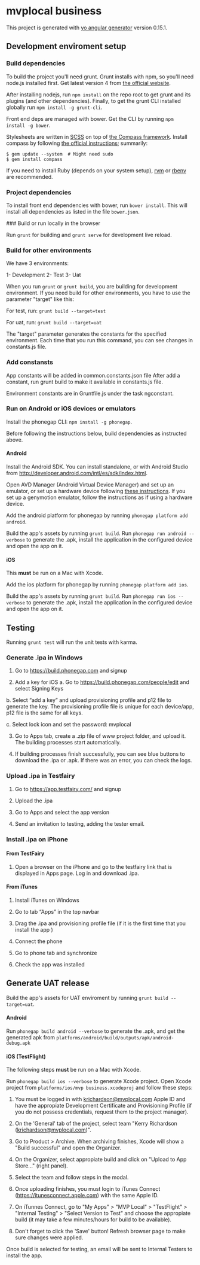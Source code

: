 # mvplocal business

This project is generated with [yo angular generator](https://github.com/yeoman/generator-angular)
version 0.15.1.

## Development enviroment setup

### Build dependencies

To build the project you'll need grunt. Grunt installs with npm, so you'll need node.js installed first. Get latest version 4 from [the official website](https://nodejs.org/en/).

After installing nodejs, run `npm install` on the repo root to get grunt and its plugins (and other dependencies). Finally, to get the grunt CLI installed globally run `npm install -g grunt-cli`.

Front end deps are managed with bower. Get the CLI by running `npm install -g bower`.

Stylesheets are written in [SCSS](http://sass-lang.com/) on top of [the Compass framework](http://compass-style.org/). Install compass by following [the official instructions](http://compass-style.org/install/); summarily:

```
$ gem update --system  # Might need sudo
$ gem install compass
```

If you need to install Ruby (depends on your system setup), [rvm](https://rvm.io) or [rbenv](http://rbenv.org/) are recommended.

### Project dependencies

To install front end dependencies with bower, run `bower install`. This will install all dependencies as listed in the file `bower.json`.

### Build or run locally in the browser

Run `grunt` for building and `grunt serve` for development live reload.

### Build for other environments

We have 3 environments:

1- Development
2- Test
3- Uat

When you run `grunt` or `grunt build`, you are building for development environment.
If you need build for other environments, you have to use the parameter "target" like this:

For test, run:
`grunt build --target=test`

For uat, run:
`grunt build --target=uat`

The "target" parameter generates the constants for the specified environment.
Each time that you run this command, you can see changes in constants.js file.



### Add constansts

App constants will be added in common.constants.json file
After add a constant, run grunt build to make it available in constants.js file.

Environment constants are in Gruntfile.js under the task ngconstant.


### Run on Android or iOS devices or emulators

Install the phonegap CLI: `npm install -g phonegap`.

Before following the instructions below, build dependencies as instructed above.

#### Android

Install the Android SDK. You can install standalone, or with Android Studio from http://developer.android.com/intl/es/sdk/index.html.

Open AVD Manager (Android Virtual Device Manager) and set up an emulator, or set up a hardware device following [these instructions](http://developer.android.com/intl/es/tools/device.html). If you set up a genymotion emulator, follow the instructions as if using a hardware device.

Add the android platform for phonegap by running `phonegap platform add android`.

Build the app's assets by running `grunt build`. Run `phonegap run android --verbose` to generate the .apk, install the application in the configured device and open the app on it.

#### iOS

This **must** be run on a Mac with Xcode.

Add the ios platform for phonegap by running `phonegap platform add ios`.

Build the app's assets by running `grunt build`. Run `phonegap run ios --verbose` to generate the .apk, install the application in the configured device and open the app on it.


## Testing

Running `grunt test` will run the unit tests with karma.


### Generate .ipa in Windows

1. Go to https://build.phonegap.com and signup

2. Add a key for iOS
  a. Go to https://build.phonegap.com/people/edit and select Signing Keys

  b. Select “add a key” and upload provisioning profile and p12 file to generate the key. The provisioning profile file is unique for each device/app, p12 file is the same for all keys. 

  c. Select lock icon and set the password: mvplocal

3. Go to Apps tab, create a .zip file of www project folder, and upload it. The building processes start automatically.

4. If building processes finish successfully, you can see blue buttons to download the .ipa or .apk. If there was an error, you can check the logs.

### Upload .ipa in Testfairy

1. Go to https://app.testfairy.com/ and signup

2. Upload the .ipa

3. Go to Apps and select the app version

4. Send an invitation to testing, adding the tester email.

### Install .ipa on iPhone

#### From TestFairy

1. Open a browser on the iPhone and go to the testfairy link that is displayed in Apps page. Log in and download .ipa. 

#### From iTunes

1. Install iTunes on Windows

2. Go to tab “Apps” in the top navbar

3. Drag the .ipa and provisioning profile file (if it is the first time that you install the app )

4. Connect the phone

5. Go to phone tab and synchronize

6. Check the app was installed

## Generate UAT release

Build the app's assets for UAT enviroment by running `grunt build --target=uat`.

#### Android

Run `phonegap build android --verbose` to generate the .apk, and get the generated apk from `platforms/android/build/outputs/apk/android-debug.apk`

#### iOS (TestFlight)

The following steps **must** be run on a Mac with Xcode.

Run `phonegap build ios --verbose` to generate Xcode project. Open Xcode project from `platforms/ios/mvp business.xcodeproj` and follow these steps:

1. You must be logged in with krichardson@mvplocal.com Apple ID and have the appropiate Development Certificate and Provisioning Profile (if you do not possess credentials, request them to the project manager).

2. On the 'General' tab of the project, select team "Kerry Richardson (krichardson@mvplocal.com)".

3. Go to Product > Archive. When archiving finishes, Xcode will show a "Build successful" and open the Organizer.

4. On the Organizer, select appropiate build and click on "Upload to App Store..." (right panel).

5. Select the team and follow steps in the modal.

6. Once uploading finishes, you must login to iTunes Connect (https://itunesconnect.apple.com) with the same Apple ID.

7. On iTunnes Connect, go to "My Apps" > "MVP Local" > "TestFlight" > "Internal Testing" > "Select Version to Test" and choose the appropiate build (it may take a few minutes/hours for build to be available).

8. Don't forget to click the 'Save' button! Refresh browser page to make sure changes were applied.

Once build is selected for testing, an email will be sent to Internal Testers to install the app.